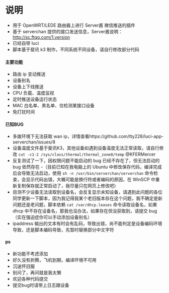 # 说明
- 用于 OpenWRT/LEDE 路由器上进行 Server酱 微信推送的插件
- 基于 serverchan 提供的接口发送信息，Server酱说明：http://sc.ftqq.com/1.version
- 已经自带 luci
- 脚本基于斐讯 k3 制作，不同系统不同设备，请自行修改部分代码

#### 主要功能
- 路由 ip 变动推送
- 设备别名
- 设备上下线推送
- CPU 负载、温度监视
- 定时推送设备运行状态
- MAC 白名单、黑名单、仅检测某接口设备
- 免打扰时间

#### 已知BUG

- 多拨环境下无法获取 wan ip，详情查看https://github.com/tty228/luci-app-serverchan/issues/8
- 设备温度文件基于斐讯K3，其他设备如遇到设备温度无法正常读取，请自行修改
`cut -c1-2 /sys/class/thermal/thermal_zone0/temp` @KFERMercer 
- 反复测试了一下，因权限问题不能启动的 bug 已经不存在了，但无法启动的 bug 依然存在
-（目前已知在我电脑上的 Ubuntu 中修改保存代码，编译完成后会导致无法启动，使用 `sh -n /usr/bin/serverchan/serverchan` 命令检查，会显示代码出错，大概可能是换行符或者编码的原因，在 WinSCP 中重新复制保存就正常启动了，我尽量只在网页上修改吧）
- 目测不少设备无法读取到设备名，会反复显示未知设备，请遇到此问题的各位同学更新一下脚本，因为我记得我某个老旧版本存在这个问题，我不确定是新问题还是老问题，脚本依赖 `cat /var/dhcp.leases` 命令读取设备名，如果 dhcp 中不存在设备名，那我也没办法，如果存在但没获取到，请提交 bug（实在强迫症你可以手动添加设备别名）
- ipaddress 输出的文本有时会有乱码，导致出错，尚不能判定是设备编码环境导致，还是脚本编码导致，先暂时替换部分中文字符

#### ps

- 新功能不考虑添加
- 好久没有折腾，飞机到期，编译环境不可用
- 沉迷怀旧服
- 别问了，再问就是我太懒
- 欢迎各种代码提交
- 提交bug时请带上日志跟设备
